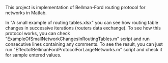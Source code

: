This project is implementation of Bellman-Ford routing protocol for networks in Matlab.


In "A small example of routing tables.xlsx" you can see how routing table changes in successive iterations (routers data exchange). 
To see how this protocol works, you can check "ExampleOfSmallNetworkChangesInRoutingTables.m" script and run consecutive lines containing any comments.
To see the result, you can just run "EffectofBellmanFordProtocolForLargeNetworks.m" script and check it for sample entered values.
